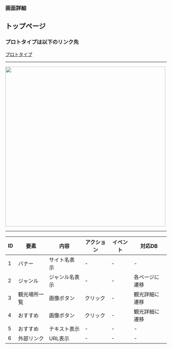 ### 画面詳細
## トップページ
### プロトタイプは以下のリンク先
[プロトタイプ]()
*****
<img src="" width="500">



*****



| ID | 要素 | 内容 | アクション | イベント | 対応DB |
|----|------|------|-----------|----------|--------|
|1   |バナー|サイト名表示|-      |-        |-       |
|2   |ジャンル|ジャンル名表示|-  |-         |各ページに遷移|
|3   |観光場所一覧|画像ボタン|クリック|-    |観光詳細に遷移|
|4   |おすすめ|画像ボタン|クリック|-    |観光詳細に遷移|
|5   |おすすめ|テキスト表示|-    |-        |-       |
|6   |外部リンク|URL表示|-       |-       |-       |
